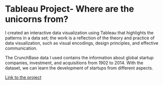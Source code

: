 # Tableau Project- Where are the unicorns from?

I created an interactive data visualization using Tableau that highlights the patterns in a data set; the work is a reflection of the theory and practice of data visualization, such as visual encodings, design principles, and effective communication.

The CrunchBase data I used contains the information about global startup companies, investment, and acquisitions from 1902 to 2014. 
With the dataset, we can learn the development of startups from different aspects.

[Link to the project](https://public.tableau.com/views/Wherearetheunicornsfrom/Story1?:embed=y&:display_count=yes&publish=yes)
